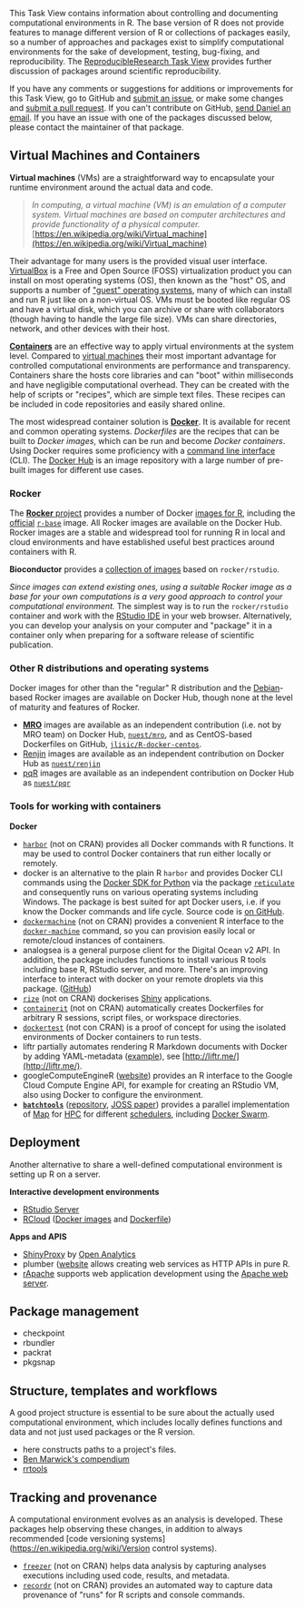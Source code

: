 This Task View contains information about controlling and documenting computational environments in R. The base version of R does not provide features to manage different version of R or collections of packages easily, so a number of approaches and packages exist to simplify computational environments for the sake of development, testing, bug-fixing, and reproducibility. The [ReproducibleResearch Task View](https://cran.r-project.org/view=ReproducibleResearch) provides further discussion of packages around scientific reproducibility.

If you have any comments or suggestions for additions or improvements for this Task View, go to GitHub and [submit an issue](https://github.com/o2r-project/ctv-computational-environments/issues), or make some changes and [submit a pull request](https://github.com/o2r-project/ctv-computational-environments/pulls). If you can't contribute on GitHub, [send Daniel an email](mailto:daniel.nuest@uni-muenster.de). If you have an issue with one of the packages discussed below, please contact the maintainer of that package.

## Virtual Machines and Containers

**Virtual machines** (VMs) are a straightforward way to encapsulate your runtime environment around the actual data and code. 

> _In computing, a virtual machine (VM) is an emulation of a computer system. Virtual machines are based on computer architectures and provide functionality of a physical computer._ [https://en.wikipedia.org/wiki/Virtual_machine](https://en.wikipedia.org/wiki/Virtual_machine)

Their advantage for many users is the provided visual user interface.
[VirtualBox](https://www.virtualbox.org/) is a Free and Open Source (FOSS) virtualization product you can install on most operating systems (OS), then known as the "host" OS, and supports a number of ["guest" operating systems](https://www.virtualbox.org/wiki/Guest_OSes), many of which can install and run R just like on a non-virtual OS.
VMs must be booted like regular OS and have a virtual disk, which you can archive or share with collaborators (though having to handle the large file size).
VMs can share directories, network, and other devices with their host.

[**Containers**](https://en.wikipedia.org/wiki/Linux_containers) are an effective way to apply virtual environments at the system level.
Compared to [virtual machines](#virtual-machines) their most important advantage for controlled computational environments are performance and transparency.
Containers share the hosts core libraries and can "boot" within milliseconds and have negligible computational overhead.
They can be created with the help of scripts or "recipes", which are simple text files.
These recipes can be included in code repositories and easily shared online.

The most widespread container solution is **[Docker](https://docker.com)**.
It is available for recent and common operating systems.
_Dockerfiles_ are the recipes that can be built to _Docker images_, which can be run and become _Docker containers_.
Using Docker requires some proficiency with a [command line interface](https://en.wikipedia.org/wiki/Command-line_interface) (CLI).
The [Docker Hub](http://hub.docker.com/) is an image repository with a large number of pre-built images for different use cases.

### Rocker

The [**Rocker** project](http://rocker-project.org/) provides a number of Docker [images for R](https://www.rocker-project.org/images/), including the [official](https://docs.docker.com/docker-hub/official_repos/) [`r-base`](https://hub.docker.com/_/r-base/) image.
All Rocker images are available on the Docker Hub.
Rocker images are a stable and widespread tool for running R in local and cloud environments and have established useful best practices around containers with R.

**Bioconductor** provides a [collection of images](http://bioconductor.org/help/docker/) based on `rocker/rstudio`.

_Since images can extend existing ones, using a suitable Rocker image as a base for your own computations is a very good approach to control your computational environment._
The simplest way is to run the `rocker/rstudio` container and work with the [RStudio IDE](https://www.rstudio.com/products/rstudio/) in your web browser.
Alternatively, you can develop your analysis on your computer and "package" it in a container only when preparing for a software release of scientific publication.

### Other R distributions and operating systems 

Docker images for other than the "regular" R distribution and the [Debian](https://www.debian.org)-based Rocker images are available on Docker Hub, though none at the level of maturity and features of Rocker.

- **[MRO](https://mran.microsoft.com/open)** images are available as an independent contribution (i.e. not by MRO team) on Docker Hub, [`nuest/mro`](https://hub.docker.com/r/nuest/mro/), and as CentOS-based Dockerfiles on GitHub, [`jlisic/R-docker-centos`](https://github.com/jlisic/R-docker-centos).
- [Renjin](http://www.renjin.org/about.html) images are available as an independent contribution on Docker Hub as [`nuest/renjin`](https://hub.docker.com/r/nuest/renjin/)
- [pqR](http://www.pqr-project.org/) images are available as an independent contribution on Docker Hub as [`nuest/pqr`](https://hub.docker.com/r/nuest/pqr/)

### Tools for working with containers

**Docker**

- [`harbor`](https://github.com/wch/harbor/) (not on CRAN) provides all Docker commands with R functions. It may be used to control Docker containers that run either locally or remotely.
- <pkg>docker</pkg> is an alternative to the plain R `harbor` and provides Docker CLI commands using the [Docker SDK for Python](https://docker-py.readthedocs.io/en/stable/) via the package [`reticulate`](https://rstudio.github.io/reticulate/) and consequently runs on various operating systems including Windows. The package is best suited for apt Docker users, i.e. if you know the Docker commands and life cycle. Source code is [on GitHub](https://github.com/bhaskarvk/docker).
- [`dockermachine`](https://github.com/cboettig/dockermachine) (not on CRAN) provides a convenient R interface to the [`docker-machine`](https://docs.docker.com/machine/overview/) command, so you can provision easily local or remote/cloud instances of containers.
- <pkg>analogsea</pkg> is a general purpose client for the Digital Ocean v2 API. In addition, the package includes functions to install various R tools including base R, RStudio server, and more. There's an improving interface to interact with docker on your remote droplets via this package. ([GitHub](https://github.com/sckott/analogsea)) 
- [`rize`](https://github.com/cole-brokamp/rize) (not on CRAN) dockerises [Shiny](https://shiny.rstudio.com/) applications.
- [`containerit`](https://github.com/o2r-project/containerit) (not on CRAN) automatically creates Dockerfiles for arbitrary R sessions, script files, or workspace directories.
- [`dockertest`](https://github.com/traitecoevo/dockertest) (not con CRAN) is a proof of concept for using the isolated environments of Docker containers to run tests.
- <pkg>liftr</pkg> partially automates rendering R Markdown documents with Docker by adding YAML-metadata ([example](https://github.com/road2stat/dockflow/blob/master/config/sequencing.yml)), see [http://liftr.me/](http://liftr.me/).
- <pkg>googleComputeEngineR</pkg> ([website](https://cloudyr.github.io/googleComputeEngineR/)) provides an R interface to the Google Cloud Compute Engine API, for example for creating an RStudio VM, also using Docker to configure the environment.
- [**`batchtools`**](https://cran.r-project.org/package=batchtools) ([repository](https://github.com/mllg/batchtools), [JOSS paper](http://dx.doi.org/10.21105/joss.00135)) provides a parallel implementation of [Map](https://en.wikipedia.org/wiki/Map_(parallel_pattern)) for [HPC](https://en.wikipedia.org/wiki/Supercomputer) for different [schedulers](https://en.wikipedia.org/wiki/Job_scheduler), including [Docker Swarm](https://docs.docker.com/engine/swarm/).

## Deployment

Another alternative to share a well-defined computational environment is setting up R on a server.

**Interactive development environments**

- [RStudio Server](https://www.rstudio.com/products/rstudio/#Server)
- [RCloud](http://rcloud.social) ([Docker images](https://hub.docker.com/r/rcl0ud/rcloud/) and [Dockerfile](https://github.com/att/rcloud/tree/master/docker))

**Apps and APIS**

- [ShinyProxy](https://www.shinyproxy.io/) by [Open Analytics](https://www.openanalytics.eu/)
- <pkg>plumber</pkg> ([website](https://www.rplumber.io/) allows creating web services as HTTP APIs in pure R.
- [rApache](http://rapache.net) supports web application development using the [Apache web server](https://httpd.apache.org/).

## Package management

- checkpoint
- rbundler
- packrat
- pkgsnap

## Structure, templates and workflows

A good project structure is essential to be sure about the actually used computational environment, which includes locally defines functions and data and not just used packages or the R version.

- <pkg>here</pkg> constructs paths to a project's files.
- [Ben Marwick's compendium](https://github.com/benmarwick/researchcompendium)
- [rrtools](https://github.com/benmarwick/rrtools)

## Tracking and provenance

A computational environment evolves as an analysis is developed.
These packages help observing these changes, in addition to always recommended [code versioning systems](https://en.wikipedia.org/wiki/Version control systems).

- [`freezer`](https://github.com/ekernf01/freezr) (not on CRAN) helps data analysis by capturing analyses executions including used code, results, and metadata.
- [`recordr`](https://github.com/NCEAS/recordr) (not on CRAN) provides an automated way to capture data provenance of "runs" for R scripts and console commands.
